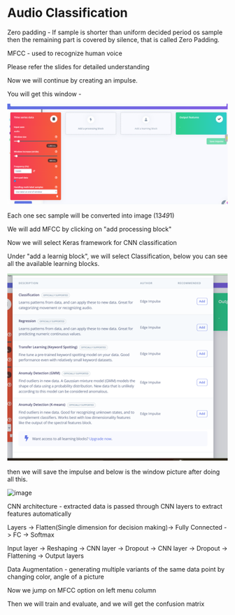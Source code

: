 # Audio Classification

Zero padding - If sample is shorter than uniform decided period os sample then the remaining part is covered by silence, that is called Zero Padding.

MFCC - used to recognize human voice 

Please refer the slides for detailed understanding

Now we will continue by creating an impulse.

You will get this window - 

![cevret](images/created.png)

Each one sec sample will be converted into image (13*49*1)

We will add MFCC by clicking on "add processing block"

Now we will select Keras framework for CNN classification 

Under "add a learnig block", we will select Classification, below you can see all the available learning blocks. 

![cevret](images/learning_block.png)

then we will save the impulse and below is the window picture after doing all this. 

<img width="1868" height="895" alt="image" src="https://github.com/user-attachments/assets/a3ba1c2d-b33a-4eec-b908-df0ee039fb5e" />

CNN architecture - extracted data is passed through CNN layers to extract features automatically 

Layers -> Flatten(Single dimension for decision making)-> Fully Connected -> FC -> Softmax

Input layer -> Reshaping -> CNN layer -> Dropout -> CNN layer -> Dropout -> Flattening -> Output layers

Data Augmentation - generating multiple variants of the same data point by changing color, angle of a picture

Now we jump on MFCC option on left menu column



Then we will train and evaluate, and we will get the confusion matrix



